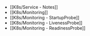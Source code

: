 - [[K8s/Service - Notes]]
- [[K8s/Monitoring]]
- [[K8s/Monitoring - StartupProbe]]
- [[K8s/Monitoring - LivenessProbe]]
- [[K8s/Monitoring - ReadinessProbe]]